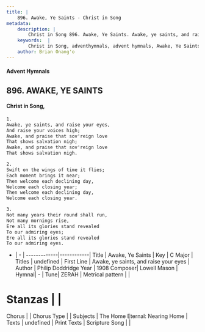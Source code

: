```yaml
---
title: |
    896. Awake, Ye Saints - Christ in Song
metadata:
    description: |
        Christ in Song 896. Awake, Ye Saints. Awake, ye saints, and raise your eyes, And raise your voices high; Awake, and praise that sov'reign love That shows salvation nigh; Awake, and praise that sov'reign love That shows salvation nigh.
    keywords:  |
        Christ in Song, adventhymnals, advent hymnals, Awake, Ye Saints, Awake, ye saints, and raise your eyes. 
    author: Brian Onang'o
---
```


#### Advent Hymnals
## 896. AWAKE, YE SAINTS
####  Christ in Song,

```txt
1.
Awake, ye saints, and raise your eyes,
And raise your voices high;
Awake, and praise that sov'reign love
That shows salvation nigh;
Awake, and praise that sov'reign love
That shows salvation nigh.

2.
Swift on the wings of time it flies;
Each moment brings it near;
Then welcome each declining day,
Welcome each closing year;
Then welcome each declining day,
Welcome each closing year.

3.
Not many years their round shall run,
Not many mornings rise,
Ere all its glories stand revealed
To our admiring eyes;
Ere all its glories stand revealed
To our admiring eyes.


```

- |   -  |
-------------|------------|
Title | Awake, Ye Saints |
Key | C Major |
Titles | undefined |
First Line | Awake, ye saints, and raise your eyes |
Author | Philip Doddridge
Year | 1908
Composer| Lowell Mason |
Hymnal|  - |
Tune| ZERAH |
Metrical pattern | |
# Stanzas |  |
Chorus |  |
Chorus Type |  |
Subjects | The Home Eternal: Nearing Home |
Texts | undefined |
Print Texts | 
Scripture Song |  |
    
